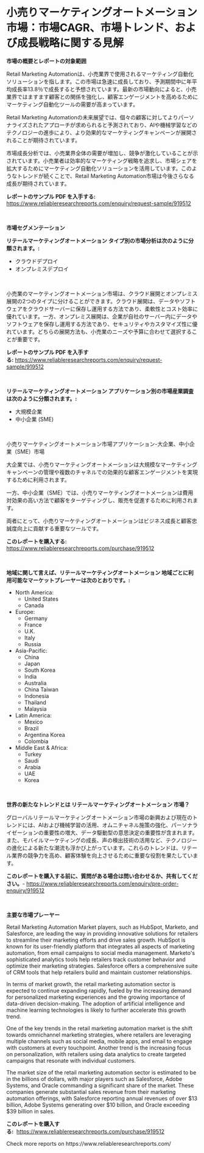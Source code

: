 <p><h1>小売りマーケティングオートメーション市場：市場CAGR、市場トレンド、および成長戦略に関する見解</h1></p><p><strong>市場の概要とレポートの対象範囲</strong></p>
<p><p>Retail Marketing Automationは、小売業界で使用されるマーケティング自動化ソリューションを指します。この市場は急速に成長しており、予測期間中に年平均成長率13.8％で成長すると予想されています。最新の市場動向によると、小売業界ではますます顧客との関係を強化し、顧客エンゲージメントを高めるためにマーケティング自動化ツールの需要が高まっています。</p><p>Retail Marketing Automationの未来展望では、個々の顧客に対してよりパーソナライズされたアプローチが求められると予測されており、AIや機械学習などのテクノロジーの進歩により、より効果的なマーケティングキャンペーンが展開されることが期待されています。</p><p>市場成長分析では、小売業界全体の需要が増加し、競争が激化していることが示されています。小売業者は効率的なマーケティング戦略を追求し、市場シェアを拡大するためにマーケティング自動化ソリューションを活用しています。このようなトレンドが続くことで、Retail Marketing Automation市場は今後さらなる成長が期待されています。</p></p>
<p><strong>レポートのサンプル PDF を入手する:</strong> <a href="https://www.reliableresearchreports.com/enquiry/request-sample/919512">https://www.reliableresearchreports.com/enquiry/request-sample/919512</a></p>
<p>&nbsp;</p>
<p><strong>市場セグメンテーション</strong></p>
<p><strong>リテールマーケティングオートメーション タイプ別の市場分析は次のように分類されます。:</strong></p>
<p><ul><li>クラウドデプロイ</li><li>オンプレミスデプロイ</li></ul></p>
<p>&nbsp;</p>
<p><p>小売業のマーケティングオートメーション市場は、クラウド展開とオンプレミス展開の2つのタイプに分けることができます。クラウド展開は、データやソフトウェアをクラウドサーバーに保存し運用する方法であり、柔軟性とコスト効率に優れています。一方、オンプレミス展開は、企業が自社のサーバー内にデータやソフトウェアを保存し運用する方法であり、セキュリティやカスタマイズ性に優れています。どちらの展開方法も、小売業のニーズや予算に合わせて選択することが重要です。</p></p>
<p><strong>レポートのサンプル PDF を入手する:</strong>&nbsp;<a href="https://www.reliableresearchreports.com/enquiry/request-sample/919512">https://www.reliableresearchreports.com/enquiry/request-sample/919512</a></p>
<p>&nbsp;</p>
<p><strong> リテールマーケティングオートメーション アプリケーション別の市場産業調査は次のように分類されます。:</strong></p>
<p><ul><li>大規模企業</li><li>中小企業 (SME)</li></ul></p>
<p>&nbsp;</p>
<p><p>小売りマーケティングオートメーション市場アプリケーション-大企業、中小企業（SME）市場</p><p>大企業では、小売りマーケティングオートメーションは大規模なマーケティングキャンペーンの管理や複数のチャネルでの効果的な顧客エンゲージメントを実現するために利用されます。</p><p>一方、中小企業（SME）では、小売りマーケティングオートメーションは費用対効果の高い方法で顧客をターゲティングし、販売を促進するために利用されます。</p><p>両者にとって、小売りマーケティングオートメーションはビジネス成長と顧客忠誠度向上に貢献する重要なツールです。</p></p>
<p><strong>このレポートを購入する:</strong>&nbsp; <a href="https://www.reliableresearchreports.com/purchase/919512">https://www.reliableresearchreports.com/purchase/919512</a></p>
<p>&nbsp;</p>
<p><strong>地域に関して言えば、リテールマーケティングオートメーション 地域ごとに利用可能なマーケットプレーヤーは次のとおりです。:</strong></p>
<p><ul>
    <li>
        North America:
        <ul>
            <li>United States</li>
            <li>Canada</li>
        </ul>
    </li>
    <li>
        Europe:
        <ul>
            <li>Germany</li>
            <li>France</li>
            <li>U.K.</li>
            <li>Italy</li>
            <li>Russia</li>
        </ul>
    </li>
    <li>
        Asia-Pacific:
        <ul>
            <li>China</li>
            <li>Japan</li>
            <li>South Korea</li>
            <li>India</li>
            <li>Australia</li>
            <li>China Taiwan</li>
            <li>Indonesia</li>
            <li>Thailand</li>
            <li>Malaysia</li>
        </ul>
    </li>
    <li>
        Latin America:
        <ul>
            <li>Mexico</li>
            <li>Brazil</li>
            <li>Argentina Korea</li>
            <li>Colombia</li>
        </ul>
    </li>
    <li>
        Middle East & Africa:
        <ul>
            <li>Turkey</li>
            <li>Saudi</li>
            <li>Arabia</li>
            <li>UAE</li>
            <li>Korea</li>
        </ul>
    </li>
    </ul></p>
<p>&nbsp;</p>
<p><strong>世界の新たなトレンドとは リテールマーケティングオートメーション 市場？</strong></p>
<p><p>グローバルリテールマーケティングオートメーション市場の新興および現在のトレンドには、AIおよび機械学習の活用、オムニチャネル施策の強化、パーソナライゼーションの重要性の増大、データ駆動型の意思決定の重要性が含まれます。また、モバイルマーケティングの成長、声の検出技術の活用など、テクノロジーの進化による新たな潮流も浮かび上がっています。これらのトレンドは、リテール業界の競争力を高め、顧客体験を向上させるために重要な役割を果たしています。</p></p>
<p><strong>このレポートを購入する前に、質問がある場合は問い合わせるか、共有してください。</strong>- <a href="https://www.reliableresearchreports.com/enquiry/pre-order-enquiry/919512">https://www.reliableresearchreports.com/enquiry/pre-order-enquiry/919512</a></p>
<p>&nbsp;</p>
<p><strong>主要な市場プレーヤー</strong></p>
<p><p>Retail Marketing Automation Market players, such as HubSpot, Marketo, and Salesforce, are leading the way in providing innovative solutions for retailers to streamline their marketing efforts and drive sales growth. HubSpot is known for its user-friendly platform that integrates all aspects of marketing automation, from email campaigns to social media management. Marketo's sophisticated analytics tools help retailers track customer behavior and optimize their marketing strategies. Salesforce offers a comprehensive suite of CRM tools that help retailers build and maintain customer relationships.</p><p>In terms of market growth, the retail marketing automation sector is expected to continue expanding rapidly, fueled by the increasing demand for personalized marketing experiences and the growing importance of data-driven decision-making. The adoption of artificial intelligence and machine learning technologies is likely to further accelerate this growth trend.</p><p>One of the key trends in the retail marketing automation market is the shift towards omnichannel marketing strategies, where retailers are leveraging multiple channels such as social media, mobile apps, and email to engage with customers at every touchpoint. Another trend is the increasing focus on personalization, with retailers using data analytics to create targeted campaigns that resonate with individual customers.</p><p>The market size of the retail marketing automation sector is estimated to be in the billions of dollars, with major players such as Salesforce, Adobe Systems, and Oracle commanding a significant share of the market. These companies generate substantial sales revenue from their marketing automation offerings, with Salesforce reporting annual revenues of over $13 billion, Adobe Systems generating over $10 billion, and Oracle exceeding $39 billion in sales.</p></p>
<p><strong>このレポートを購入する:</strong>&nbsp;&nbsp;<a href="https://www.reliableresearchreports.com/purchase/919512">https://www.reliableresearchreports.com/purchase/919512</a></p>
<p>Check more reports on https://www.reliableresearchreports.com/</p>